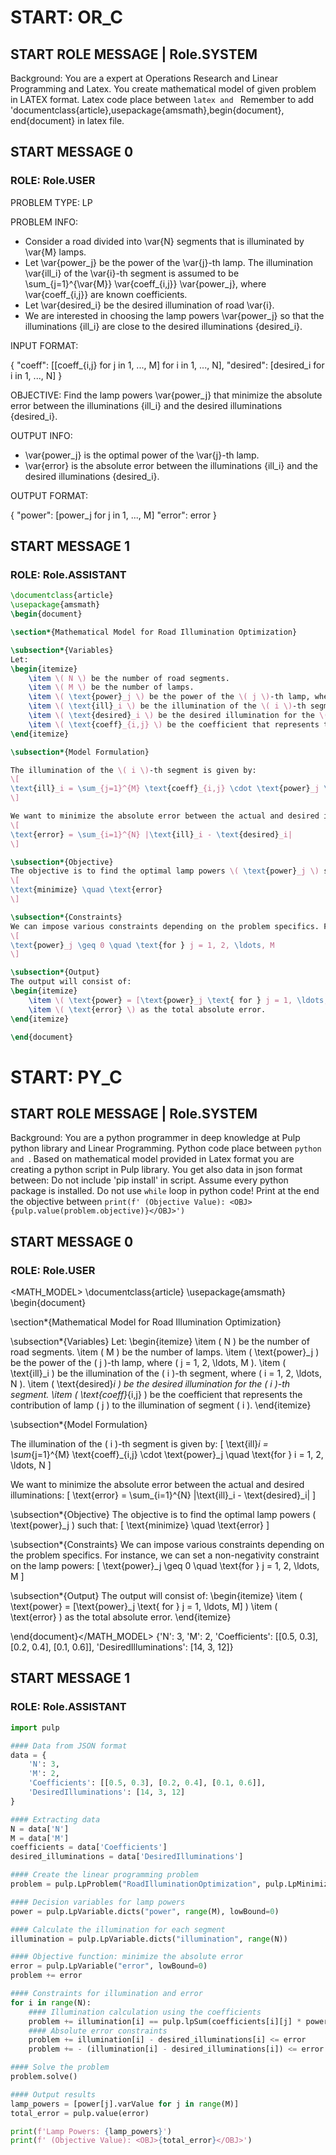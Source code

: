# START: OR_C 
## START ROLE MESSAGE | Role.SYSTEM 
Background: You are a expert at Operations Research and Linear Programming and Latex. You create mathematical model of given problem in LATEX format. Latex code place between ```latex and ``` Remember to add 'documentclass{article},usepackage{amsmath},begin{document}, end{document} in latex file. 
## START MESSAGE 0 
### ROLE: Role.USER
<DESCRIPTION>
PROBLEM TYPE: LP

PROBLEM INFO: 

- Consider a road divided into \var{N} segments that is illuminated by \var{M} lamps.
- Let \var{power_j} be the power of the \var{j}-th lamp. The illumination \var{ill_i} of the \var{i}-th segment is assumed to be \sum_{j=1}^{\var{M}} \var{coeff_{i,j}} \var{power_j}, where \var{coeff_{i,j}} are known coefficients.
- Let \var{desired_i} be the desired illumination of road \var{i}. 
- We are interested in choosing the lamp powers \var{power_j} so that the illuminations {ill_i} are close to the desired illuminations {desired_i}. 

INPUT FORMAT: 

{
    "coeff": [[coeff_{i,j} for j in 1, ..., M] for i in 1, ..., N],
    "desired": [desired_i for i in 1, ..., N]
}

OBJECTIVE: Find the lamp powers \var{power_j} that minimize the absolute error between the illuminations {ill_i} and the desired illuminations {desired_i}.

OUTPUT INFO:

- \var{power_j} is the optimal power of the \var{j}-th lamp.
- \var{error} is the absolute error between the illuminations {ill_i} and the desired illuminations {desired_i}.

OUTPUT FORMAT:

{
    "power": [power_j for j in 1, ..., M]
    "error": error
}
</DESCRIPTION>


## START MESSAGE 1 
### ROLE: Role.ASSISTANT
```latex
\documentclass{article}
\usepackage{amsmath}
\begin{document}

\section*{Mathematical Model for Road Illumination Optimization}

\subsection*{Variables}
Let:
\begin{itemize}
    \item \( N \) be the number of road segments.
    \item \( M \) be the number of lamps.
    \item \( \text{power}_j \) be the power of the \( j \)-th lamp, where \( j = 1, 2, \ldots, M \).
    \item \( \text{ill}_i \) be the illumination of the \( i \)-th segment, where \( i = 1, 2, \ldots, N \).
    \item \( \text{desired}_i \) be the desired illumination for the \( i \)-th segment.
    \item \( \text{coeff}_{i,j} \) be the coefficient that represents the contribution of lamp \( j \) to the illumination of segment \( i \).
\end{itemize}

\subsection*{Model Formulation}

The illumination of the \( i \)-th segment is given by:
\[
\text{ill}_i = \sum_{j=1}^{M} \text{coeff}_{i,j} \cdot \text{power}_j \quad \text{for } i = 1, 2, \ldots, N
\]

We want to minimize the absolute error between the actual and desired illuminations:
\[
\text{error} = \sum_{i=1}^{N} |\text{ill}_i - \text{desired}_i|
\]

\subsection*{Objective}
The objective is to find the optimal lamp powers \( \text{power}_j \) such that:
\[
\text{minimize} \quad \text{error}
\]

\subsection*{Constraints}
We can impose various constraints depending on the problem specifics. For instance, we can set a non-negativity constraint on the lamp powers:
\[
\text{power}_j \geq 0 \quad \text{for } j = 1, 2, \ldots, M
\]

\subsection*{Output}
The output will consist of:
\begin{itemize}
    \item \( \text{power} = [\text{power}_j \text{ for } j = 1, \ldots, M] \)
    \item \( \text{error} \) as the total absolute error.
\end{itemize}

\end{document}
```

# START: PY_C 
## START ROLE MESSAGE | Role.SYSTEM 
Background: You are a python programmer in deep knowledge at Pulp python library and Linear Programming. Python code place between ```python and ```. Based on mathematical model provided in Latex format you are creating a python script in Pulp library. You get also data in json format between: <DATA></DATA> Do not include 'pip install' in script. Assume every python package is installed. Do not use `while` loop in python code! Print at the end the objective between <OBJ></OBJ> `print(f' (Objective Value): <OBJ>{pulp.value(problem.objective)}</OBJ>')` 
## START MESSAGE 0 
### ROLE: Role.USER
<MATH_MODEL>
\documentclass{article}
\usepackage{amsmath}
\begin{document}

\section*{Mathematical Model for Road Illumination Optimization}

\subsection*{Variables}
Let:
\begin{itemize}
    \item \( N \) be the number of road segments.
    \item \( M \) be the number of lamps.
    \item \( \text{power}_j \) be the power of the \( j \)-th lamp, where \( j = 1, 2, \ldots, M \).
    \item \( \text{ill}_i \) be the illumination of the \( i \)-th segment, where \( i = 1, 2, \ldots, N \).
    \item \( \text{desired}_i \) be the desired illumination for the \( i \)-th segment.
    \item \( \text{coeff}_{i,j} \) be the coefficient that represents the contribution of lamp \( j \) to the illumination of segment \( i \).
\end{itemize}

\subsection*{Model Formulation}

The illumination of the \( i \)-th segment is given by:
\[
\text{ill}_i = \sum_{j=1}^{M} \text{coeff}_{i,j} \cdot \text{power}_j \quad \text{for } i = 1, 2, \ldots, N
\]

We want to minimize the absolute error between the actual and desired illuminations:
\[
\text{error} = \sum_{i=1}^{N} |\text{ill}_i - \text{desired}_i|
\]

\subsection*{Objective}
The objective is to find the optimal lamp powers \( \text{power}_j \) such that:
\[
\text{minimize} \quad \text{error}
\]

\subsection*{Constraints}
We can impose various constraints depending on the problem specifics. For instance, we can set a non-negativity constraint on the lamp powers:
\[
\text{power}_j \geq 0 \quad \text{for } j = 1, 2, \ldots, M
\]

\subsection*{Output}
The output will consist of:
\begin{itemize}
    \item \( \text{power} = [\text{power}_j \text{ for } j = 1, \ldots, M] \)
    \item \( \text{error} \) as the total absolute error.
\end{itemize}

\end{document}</MATH_MODEL>
<DATA>
{'N': 3, 'M': 2, 'Coefficients': [[0.5, 0.3], [0.2, 0.4], [0.1, 0.6]], 'DesiredIlluminations': [14, 3, 12]}</DATA>


## START MESSAGE 1 
### ROLE: Role.ASSISTANT
```python
import pulp

#### Data from JSON format
data = {
    'N': 3,
    'M': 2,
    'Coefficients': [[0.5, 0.3], [0.2, 0.4], [0.1, 0.6]],
    'DesiredIlluminations': [14, 3, 12]
}

#### Extracting data
N = data['N']
M = data['M']
coefficients = data['Coefficients']
desired_illuminations = data['DesiredIlluminations']

#### Create the linear programming problem
problem = pulp.LpProblem("RoadIlluminationOptimization", pulp.LpMinimize)

#### Decision variables for lamp powers
power = pulp.LpVariable.dicts("power", range(M), lowBound=0)

#### Calculate the illumination for each segment
illumination = pulp.LpVariable.dicts("illumination", range(N))

#### Objective function: minimize the absolute error
error = pulp.LpVariable("error", lowBound=0)
problem += error

#### Constraints for illumination and error
for i in range(N):
    #### Illumination calculation using the coefficients
    problem += illumination[i] == pulp.lpSum(coefficients[i][j] * power[j] for j in range(M))
    #### Absolute error constraints
    problem += illumination[i] - desired_illuminations[i] <= error
    problem += - (illumination[i] - desired_illuminations[i]) <= error

#### Solve the problem
problem.solve()

#### Output results
lamp_powers = [power[j].varValue for j in range(M)]
total_error = pulp.value(error)

print(f'Lamp Powers: {lamp_powers}')
print(f' (Objective Value): <OBJ>{total_error}</OBJ>')
```

